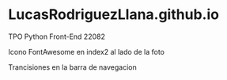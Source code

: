 # LucasRodriguezLlana.github.io
TPO Python Front-End 22082

Icono FontAwesome en index2 al lado de la foto

Trancisiones en la barra de navegacion
